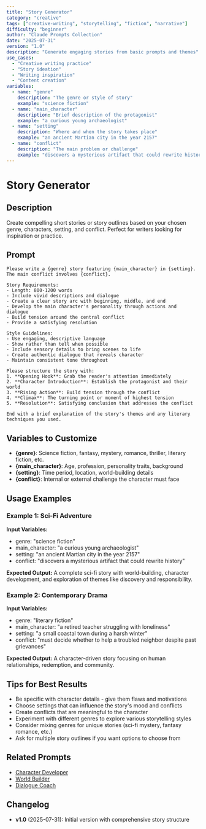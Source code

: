 ```yaml
---
title: "Story Generator"
category: "creative"
tags: ["creative-writing", "storytelling", "fiction", "narrative"]
difficulty: "beginner"
author: "Claude Prompts Collection"
date: "2025-07-31"
version: "1.0"
description: "Generate engaging stories from basic prompts and themes"
use_cases:
  - "Creative writing practice"
  - "Story ideation"
  - "Writing inspiration"
  - "Content creation"
variables:
  - name: "genre"
    description: "The genre or style of story"
    example: "science fiction"
  - name: "main_character"
    description: "Brief description of the protagonist"
    example: "a curious young archaeologist"
  - name: "setting"
    description: "Where and when the story takes place"
    example: "an ancient Martian city in the year 2157"
  - name: "conflict"
    description: "The main problem or challenge"
    example: "discovers a mysterious artifact that could rewrite history"
---
```


# Story Generator

## Description
Create compelling short stories or story outlines based on your chosen genre, characters, setting, and conflict. Perfect for writers looking for inspiration or practice.

## Prompt

```
Please write a {genre} story featuring {main_character} in {setting}. The main conflict involves {conflict}.

Story Requirements:
- Length: 800-1200 words
- Include vivid descriptions and dialogue
- Create a clear story arc with beginning, middle, and end
- Develop the main character's personality through actions and dialogue
- Build tension around the central conflict
- Provide a satisfying resolution

Style Guidelines:
- Use engaging, descriptive language
- Show rather than tell when possible
- Include sensory details to bring scenes to life
- Create authentic dialogue that reveals character
- Maintain consistent tone throughout

Please structure the story with:
1. **Opening Hook**: Grab the reader's attention immediately
2. **Character Introduction**: Establish the protagonist and their world
3. **Rising Action**: Build tension through the conflict
4. **Climax**: The turning point or moment of highest tension
5. **Resolution**: Satisfying conclusion that addresses the conflict

End with a brief explanation of the story's themes and any literary techniques you used.
```

## Variables to Customize

- **{genre}**: Science fiction, fantasy, mystery, romance, thriller, literary fiction, etc.
- **{main_character}**: Age, profession, personality traits, background
- **{setting}**: Time period, location, world-building details
- **{conflict}**: Internal or external challenge the character must face

## Usage Examples

### Example 1: Sci-Fi Adventure
**Input Variables:**
- genre: "science fiction"
- main_character: "a curious young archaeologist"
- setting: "an ancient Martian city in the year 2157"
- conflict: "discovers a mysterious artifact that could rewrite history"

**Expected Output:**
A complete sci-fi story with world-building, character development, and exploration of themes like discovery and responsibility.

### Example 2: Contemporary Drama
**Input Variables:**
- genre: "literary fiction"
- main_character: "a retired teacher struggling with loneliness"
- setting: "a small coastal town during a harsh winter"
- conflict: "must decide whether to help a troubled neighbor despite past grievances"

**Expected Output:**
A character-driven story focusing on human relationships, redemption, and community.

## Tips for Best Results

- Be specific with character details - give them flaws and motivations
- Choose settings that can influence the story's mood and conflicts
- Create conflicts that are meaningful to the character
- Experiment with different genres to explore various storytelling styles
- Consider mixing genres for unique stories (sci-fi mystery, fantasy romance, etc.)
- Ask for multiple story outlines if you want options to choose from

## Related Prompts

- [Character Developer](character-developer.md)
- [World Builder](world-builder.md)
- [Dialogue Coach](../business/dialogue-coach.md)

## Changelog

- **v1.0** (2025-07-31): Initial version with comprehensive story structure
